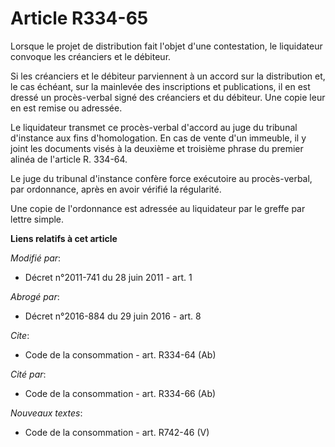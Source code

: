 # Article R334-65

Lorsque le projet de distribution fait l'objet d'une contestation, le liquidateur convoque les créanciers et le débiteur. 

Si les créanciers et le débiteur parviennent à un accord sur la distribution et, le cas échéant, sur la mainlevée des
inscriptions et publications, il en est dressé un procès-verbal signé des créanciers et du débiteur. Une copie leur en est
remise ou adressée. 

Le liquidateur transmet ce procès-verbal d'accord au juge du tribunal d'instance aux fins d'homologation. En cas de vente
d'un immeuble, il y joint les documents visés à la deuxième et troisième phrase du premier alinéa de l'article R. 334-64. 

Le juge du tribunal d'instance confère force exécutoire au procès-verbal, par ordonnance, après en avoir vérifié la
régularité. 

Une copie de l'ordonnance est adressée au liquidateur par le greffe par lettre simple.

**Liens relatifs à cet article**

_Modifié par_:

  - Décret n°2011-741 du 28 juin 2011 - art. 1

_Abrogé par_:

  - Décret n°2016-884 du 29 juin 2016 - art. 8

_Cite_:

  - Code de la consommation - art. R334-64 (Ab)

_Cité par_:

  - Code de la consommation - art. R334-66 (Ab)

_Nouveaux textes_:

  - Code de la consommation - art. R742-46 (V)

